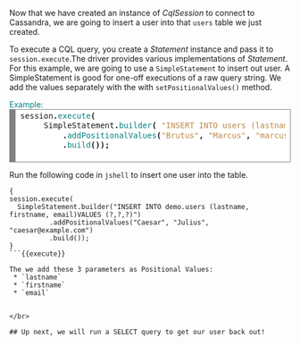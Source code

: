 Now that we have created an instance of *CqlSession* to connect to Cassandra, we are going to insert a user into that `users` table we just created.


To execute a CQL query, you create a *Statement* instance and pass it to `session.execute`.The driver provides various implementations of *Statement*. For this example, we are going to use a `SimpleStatement` to insert out user. A SimpleStatement is good for one-off executions of a raw query string. We add the values separately with the with `setPositionalValues()` method.

 <summary style="color:teal">Example:</summary>
 <div style="background: #ffffff; overflow:auto;width:auto;border:solid gray;border-width:.1em .1em .1em .8em;padding:.2em .6em;"><pre style="margin: 0; line-height: 125%">session<span style="font-weight: bold">.</span><span style="color: #008080">execute</span><span style="font-weight: bold">(</span>
     SimpleStatement<span style="font-weight: bold">.</span><span style="color: #008080">builder</span><span style="font-weight: bold">(</span> <span style="color: #bb8844">&quot;INSERT INTO users (lastname, firstname, email) VALUES (?,?,?)&quot;</span><span style="font-weight: bold">)</span>
         <span style="font-weight: bold">.</span><span style="color: #008080">addPositionalValues</span><span style="font-weight: bold">(</span><span style="color: #bb8844">&quot;Brutus&quot;</span><span style="font-weight: bold">,</span> <span style="color: #bb8844">&quot;Marcus&quot;</span><span style="font-weight: bold">,</span> <span style="color: #bb8844">&quot;marcus@example.com&quot;</span><span style="font-weight: bold">)</span>
         <span style="font-weight: bold">.</span><span style="color: #008080">build</span><span style="font-weight: bold">());</span>
 </pre></div>

Run the following code in `jshell` to insert one user into the table.

```
{
session.execute(
  SimpleStatement.builder("INSERT INTO demo.users (lastname,  firstname, email)VALUES (?,?,?)")
          .addPositionalValues("Caesar", "Julius", "caesar@example.com")
          .build());
}
```{{execute}}

The we add these 3 parameters as Positional Values:
 * `lastname`
 * `firstname`
 * `email`


</br>

## Up next, we will run a SELECT query to get our user back out!
